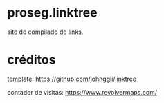 # proseg.linktree

site de compilado de links.

# créditos

template: https://github.com/johnggli/linktree

contador de visitas: https://www.revolvermaps.com/
